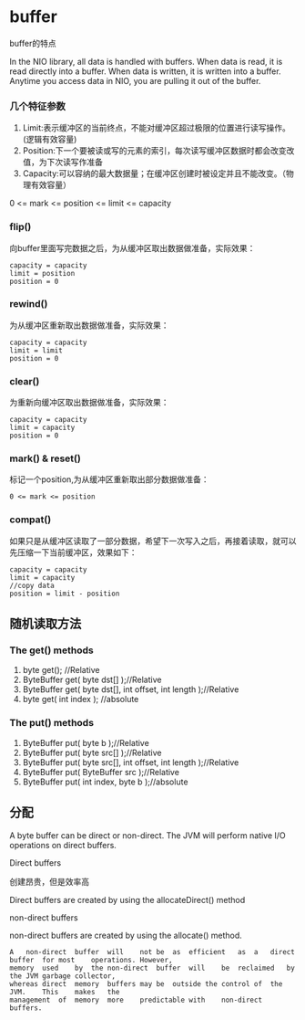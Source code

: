 # buffer

buffer的特点

In the NIO library, all data is handled with buffers. When data is read, it is read directly into a buffer.
When data is written, it is written into a buffer. Anytime you access data in NIO, you are pulling it out of the buffer.


### 几个特征参数

1. Limit:表示缓冲区的当前终点，不能对缓冲区超过极限的位置进行读写操作。(逻辑有效容量)
1. Position:下一个要被读或写的元素的索引，每次读写缓冲区数据时都会改变改值，为下次读写作准备
1. Capacity:可以容纳的最大数据量；在缓冲区创建时被设定并且不能改变。（物理有效容量）

0	<=	mark	<=	position	<=	limit	<=	capacity

### flip()

向buffer里面写完数据之后，为从缓冲区取出数据做准备，实际效果：

    capacity = capacity
    limit = position
    position = 0

### rewind()

为从缓冲区重新取出数据做准备，实际效果：

    capacity = capacity
    limit = limit
    position = 0

### clear()

为重新向缓冲区取出数据做准备，实际效果：

    capacity = capacity
    limit = capacity
    position = 0

### mark() & reset()

标记一个position,为从缓冲区重新取出部分数据做准备：

    0 <= mark <= position

### compat()

如果只是从缓冲区读取了一部分数据，希望下一次写入之后，再接着读取，就可以先压缩一下当前缓冲区，效果如下：

    capacity = capacity
    limit = capacity
    //copy data
    position = limit - position

## 随机读取方法

### The get() methods

1. byte get(); //Relative
1. ByteBuffer get( byte dst[] );//Relative
1. ByteBuffer get( byte dst[], int offset, int length );//Relative
1. byte get( int index ); //absolute

### The put() methods

1. ByteBuffer put( byte b );//Relative
1. ByteBuffer put( byte src[] );//Relative
1. ByteBuffer put( byte src[], int offset, int length );//Relative
1. ByteBuffer put( ByteBuffer src );//Relative
1. ByteBuffer put( int index, byte b );//absolute

## 分配

A byte buffer can be direct or non-direct. The JVM will perform native I/O operations on direct buffers.

Direct buffers

创建昂贵，但是效率高

Direct buffers are created by using the allocateDirect() method

non-direct buffers

non-direct buffers are created by using the allocate() method.

    A	non-direct	buffer	will	not	be	as	efficient	as	a	direct	buffer	for	most	operations.	However,
    memory	used	by	the	non-direct	buffer	will	be	reclaimed	by	the	JVM	garbage	collector,
    whereas	direct	memory	buffers	may	be	outside	the	control	of	the	JVM.	This	makes	the
    management	of	memory	more	predictable	with	non-direct	buffers.



